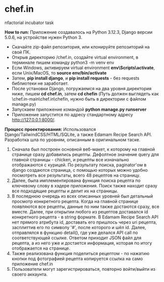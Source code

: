 # chef.in
nfactorial incubator task


**How to run:**
Приложение создавалось на Python 3.12.3, Django версии 5.0.6, на устройстве нужен Python 3.
- Скачайте zip-файл репозитория, или клонируйте репозиторий на свой ПК.
- Открыв директорию /chef.in, создайте virtual environment, в терминале пишем команду python3 -m venv env
- Если Windows, активируем virtual environment **env\Scripts\activate**, если Unix/MacOS, то **source env/bin/activate**
- Затем, **pip install django**, и **pip install requests** - без requests библиотеки не заработает.
- После установки Django, погружаемся на два уровня директория ниже, пишем **cd chef.in**, затем **cd chefin** (Путь должен выглядеть как \chef.in-main\chef.in\chefin\, нужно быть в директории с файлом manage.py)
- Запускаем приложение командой **python manage.py runserver**
- Приложение запустится по адресу стандартному адресу http://127.0.0.1:8000/.

**Процесс проектирования:**
Использовался Django/TailwindCSS/HTML/SQLite, а также Edamam Recipe Search API. Разработка шла по уровням, описанным в оригинальном таске. 
1) Сначала был построен основной веб-макет, к которому на главной странице сразу добавились рецепты.
   Дефолтное значение query для главной страницы - chicken, и рецепты все изначально отображаются с курицей. По результату поиска, paginator'ом в django создаются страница, с помощью которых можно удобно посмотреть все результаты, всего 48 рецептов на страницу.
2) Далее, была имплементирована функция поиска рецепта по ключевому слову в хэдере приложения. Поиск также находит сразу все подходящие рецепты и делит их на страницы.
3) В последнюю очередь из всех описанных уровней был детальный просмотр конкретного рецепта. Когда на главной странице появляются все рецепты, данные по ним также достаются сразу, все вместе. Далее, при открытии любого из рецептов доставался id конкретного рецепта - в string формате. В Edamam Recipe Search API нет прямого атрибута id, доставать его пришлось через uri рецепта, засплиттив его по символу '#', после которого и шёл id. Далее, отправлялся в функцию detail(), где уже делался API call по соответствующей ссылке. Ответом приходит JSON файл для рецепта, а из него уже и достается информация, которая по итогу отображается на странице.
4) Также реализована функция поделиться рецептом - по нажатию кнопки под фотографией рецепта копируется ссылка на само приложение chef.in
5) Пользователи могут зарегистрироваться, повторно войти/выйти из своего аккаунта.

